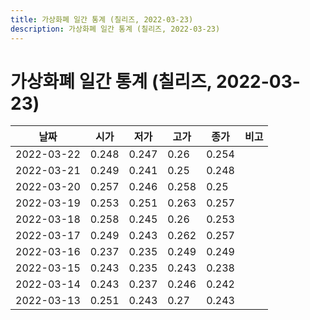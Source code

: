 ```yaml
---
title: 가상화폐 일간 통계 (칠리즈, 2022-03-23)
description: 가상화폐 일간 통계 (칠리즈, 2022-03-23)
---
```


가상화폐 일간 통계 (칠리즈, 2022-03-23)
===

|날짜|시가|저가|고가|종가|비고|
|--|--|--|--|--|--|
|2022-03-22|0.248|0.247|0.26|0.254|    |
|2022-03-21|0.249|0.241|0.25|0.248|    |
|2022-03-20|0.257|0.246|0.258|0.25|    |
|2022-03-19|0.253|0.251|0.263|0.257|    |
|2022-03-18|0.258|0.245|0.26|0.253|    |
|2022-03-17|0.249|0.243|0.262|0.257|    |
|2022-03-16|0.237|0.235|0.249|0.249|    |
|2022-03-15|0.243|0.235|0.243|0.238|    |
|2022-03-14|0.243|0.237|0.246|0.242|    |
|2022-03-13|0.251|0.243|0.27|0.243|    |
